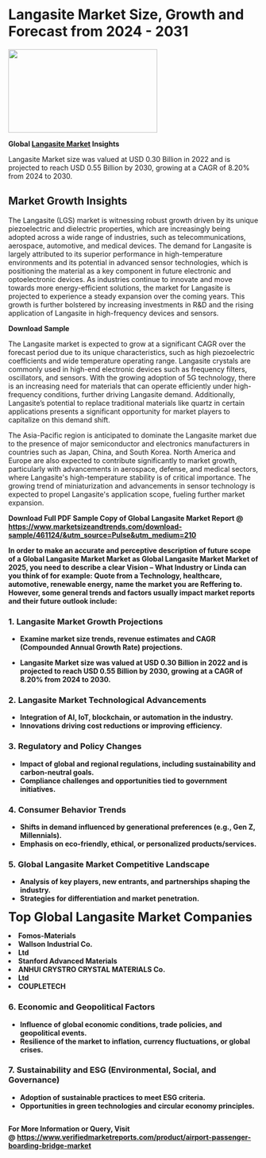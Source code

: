 <H1>Langasite Market Size, Growth and Forecast from 2024 - 2031</H1><img class="aligncenter size-medium wp-image-584254" src="https://thirdeyenews.in/wp-content/uploads/2024/09/Global-Market-Research-300x168.jpeg" alt="" width="300" height="168" /><p><strong>Global&nbsp;<a href="https://www.marketsizeandtrends.com/download-sample/461124/&amp;utm_source=Pulse&amp;utm_medium=210">Langasite Market</a> Insights</strong></p><p>Langasite Market size was valued at USD 0.30 Billion in 2022 and is projected to reach USD 0.55 Billion by 2030, growing at a CAGR of 8.20% from 2024 to 2030.</p><p><h2>Market Growth Insights</h2> <p>The Langasite (LGS) market is witnessing robust growth driven by its unique piezoelectric and dielectric properties, which are increasingly being adopted across a wide range of industries, such as telecommunications, aerospace, automotive, and medical devices. The demand for Langasite is largely attributed to its superior performance in high-temperature environments and its potential in advanced sensor technologies, which is positioning the material as a key component in future electronic and optoelectronic devices. As industries continue to innovate and move towards more energy-efficient solutions, the market for Langasite is projected to experience a steady expansion over the coming years. This growth is further bolstered by increasing investments in R&D and the rising application of Langasite in high-frequency devices and sensors.</p> <p><strong>Download Sample</strong></p> <p>The Langasite market is expected to grow at a significant CAGR over the forecast period due to its unique characteristics, such as high piezoelectric coefficients and wide temperature operating range. Langasite crystals are commonly used in high-end electronic devices such as frequency filters, oscillators, and sensors. With the growing adoption of 5G technology, there is an increasing need for materials that can operate efficiently under high-frequency conditions, further driving Langasite demand. Additionally, Langasite’s potential to replace traditional materials like quartz in certain applications presents a significant opportunity for market players to capitalize on this demand shift.</p> <p>The Asia-Pacific region is anticipated to dominate the Langasite market due to the presence of major semiconductor and electronics manufacturers in countries such as Japan, China, and South Korea. North America and Europe are also expected to contribute significantly to market growth, particularly with advancements in aerospace, defense, and medical sectors, where Langasite's high-temperature stability is of critical importance. The growing trend of miniaturization and advancements in sensor technology is expected to propel Langasite's application scope, fueling further market expansion.</p> <p><strong></p><p><span class=""><strong>Download Full PDF Sample Copy of Global Langasite Market Report</strong> @ <a href="https://www.marketsizeandtrends.com/download-sample/461124/&amp;utm_source=Pulse&amp;utm_medium=210" target="_blank">https://www.marketsizeandtrends.com/download-sample/461124/&amp;utm_source=Pulse&amp;utm_medium=210</a></span></p><p>In order to make an accurate and perceptive description of future scope of a Global&nbsp;Langasite Market Market as Global&nbsp;Langasite Market Market of 2025, you need to describe a clear Vision &ndash; What Industry or Linda can you think of for example: Quote from a Technology, healthcare, automotive, renewable energy, name the market you are Reffering to. However, some general trends and factors usually impact market reports and their future outlook include:</p><h3>1.&nbsp;<strong>Langasite Market Growth Projections</strong></h3><ul><li>Examine market size trends, revenue estimates and CAGR (Compounded Annual Growth Rate) projections.</li><li><p>Langasite Market size was valued at USD 0.30 Billion in 2022 and is projected to reach USD 0.55 Billion by 2030, growing at a CAGR of 8.20% from 2024 to 2030.</p></li></ul><h3>2.&nbsp;<strong>Langasite Market Technological Advancements</strong></h3><ul><li>Integration of AI, IoT, blockchain, or automation in the industry.</li><li>Innovations driving cost reductions or improving efficiency.</li></ul><h3>3.&nbsp;<strong>Regulatory and Policy Changes</strong></h3><ul><li>Impact of global and regional regulations, including sustainability and carbon-neutral goals.</li><li>Compliance challenges and opportunities tied to government initiatives.</li></ul><h3>4.&nbsp;<strong>Consumer Behavior Trends</strong></h3><ul><li>Shifts in demand influenced by generational preferences (e.g., Gen Z, Millennials).</li><li>Emphasis on eco-friendly, ethical, or personalized products/services.</li></ul><h3>5.&nbsp;<strong>Global Langasite Market Competitive Landscape</strong></h3><ul><li>Analysis of key players, new entrants, and partnerships shaping the industry.</li><li>Strategies for differentiation and market penetration.</li></ul><p data-pm-slice="1 1 []"><span style="color: inherit; font-family: inherit; font-size: 25px;">Top Global Langasite Market Companies</span></p><div class="" data-test-id=""><p><li>Fomos-Materials</li><li> Wallson Industrial Co.</li><li> Ltd</li><li> Stanford Advanced Materials</li><li> ANHUI CRYSTRO CRYSTAL MATERIALS Co.</li><li> Ltd</li><li> COUPLETECH</li></p></div><h3>6.&nbsp;<strong>Economic and Geopolitical Factors</strong></h3><ul><li>Influence of global economic conditions, trade policies, and geopolitical events.</li><li>Resilience of the market to inflation, currency fluctuations, or global crises.</li></ul><h3>7.&nbsp;<strong>Sustainability and ESG (Environmental, Social, and Governance)</strong></h3><ul><li>Adoption of sustainable practices to meet ESG criteria.</li><li>Opportunities in green technologies and circular economy principles.</li></ul><h2><strong style="font-size: 14px;">For More Information or Query, Visit @&nbsp;</strong><a style="background-color: #ffffff; font-size: 14px;" href="https://www.marketsizeandtrends.com/report/langasite-market/" target="_blank">https://www.verifiedmarketreports.com/product/airport-passenger-boarding-bridge-market</a></h2>
